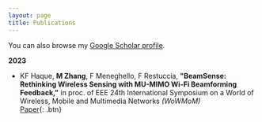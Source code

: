 ```yaml
---
layout: page
title: Publications
---
```


You can also browse my <a href="https://scholar.google.co.in/citations?user=bkDjoScAAAAJ&hl=en" target="_blank">Google Scholar profile</a>.
<br />

**2023**

- KF Haque, **M Zhang**, F Meneghello, F Restuccia, **"BeamSense: Rethinking Wireless Sensing with MU-MIMO Wi-Fi Beamforming Feedback,"** in proc. of EEE 24th International Symposium on a World of Wireless, Mobile and Multimedia Networks *(WoWMoM)*  
  [Paper](https://arxiv.org/pdf/2303.09687.pdf){: .btn}


<!-- 
**Non-refereed project reports:**

- **Desh Raj**. *Semi-implicit variational inference for unsupervised acoustic unit discovery*.
    [PDF](/static/report/aud.pdf){: .btn}
- Tara Abrishami, **Desh Raj**, Noah Scribner, Vasileios Papaioannou. *Inference on Ohio redistricting maps from
Congressional 2016 elections*.
    [PDF](/static/report/ohio.pdf){: .btn}
- **Desh Raj**. *Estimating bounds for bit-truncated word embeddings*.
    [PDF](/static/report/bounds.pdf){: .btn}
- Venkat Arun, **Desh Raj**, Mrinal Tak, Sumeet Ranka. *Fine-grained readability estimation using language modeling*.
    [PDF](/static/report/readability.pdf){: .btn}
- **Desh Raj**, Kanhaiya Rathi. *A survey of probabilistic databases*. 
    [PDF](/static/report/dbms-survery.pdf){: .btn}
- **Desh Raj**, Abhilasha Sancheti, Mrinal Tak, Kunaal Jain. *Monitoring production line performance to reduce manufacturing failures*.
    [PDF](/static/report/bosch.pdf){: .btn}
- **Desh Raj**, Sumeet Ranka, Siddharth Kumar, Akashdeep Goswami, Samyak Kumbhalwar. *Spatial transformer networks*.
    [PDF](/static/report/stn.pdf){: .btn}

<br />  -->


